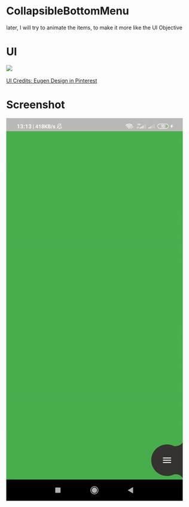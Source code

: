 # CollapsibleBottomMenu

later, I will try to animate the items, to make it more like the UI
Objective

# UI
![](ui.gif)

[UI Credits: Eugen Design in Pinterest](https://br.pinterest.com/pin/699465385869146922/)

# Screenshot
![](screen.gif)
